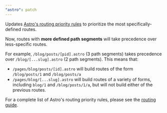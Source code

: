 ```yaml
---
"astro": patch
---
```


Updates [Astro's routing priority rules](https://docs.astro.build/en/core-concepts/routing/#route-priority-order) to prioritize the most specifically-defined routes. 

Now, routes with **more defined path segments** will take precedence over less-specific routes.

For example, `/blog/posts/[pid].astro` (3 path segments) takes precedence over `/blog/[...slug].astro` (2 path segments). This means that:

- `/pages/blog/posts/[id].astro` will build routes of the form `/blog/posts/1` and `/blog/posts/a`
- `/pages/blog/[...slug].astro` will build routes of a variety of forms, including `blog/1` and `/blog/posts/1/a`, but will not build either of the previous routes.

For a complete list of Astro's routing priority rules, please see the [routing guide](https://docs.astro.build/en/core-concepts/routing/#route-priority-order).


